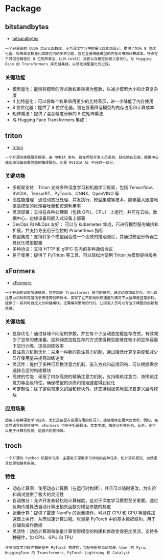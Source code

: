 # Package

## bitstandbytes

- [bitsandbytes](https://github.com/bitsandbytes-foundation/bitsandbytes)

`
一个轻量级的 CUDA 自定义函数库，专为深度学习中的量化优化而设计。提供了包括 8 位优化器、矩阵乘法和量化函数在内的多种功能，旨在显著降低模型的内存占用和计算成本。特点在于其混合精度的 8 位矩阵乘法、LLM.int8() 推断以及稳定的嵌入层优化。与 Hugging Face 的 Transformers 库无缝集成，以简化模型量化的过程。
`

### 关键功能

- 模型量化：能够将模型的浮点数权重转换为整数，以减少模型大小和计算复杂度
- 4 比特量化：可以将每个权重值用更少的比特表示，进一步降低了内存使用
- 8 位优化器：提供了 8 位优化器，旨在显著降低模型的内存占用和计算成本
- 矩阵乘法：提供了混合精度分解的 8 位矩阵乘法
- 与 Hugging Face Transformers 集成：

## triton

- [triton](https://developer.nvidia.com/triton-inference-server)

`
一个开源的推理服务框架，由 NVDIA 发布，旨在帮助开发人员高效、轻松地在云端、数据中心或边缘设备部署性能的推理服务。它是 NVIDIA AI 平台的一部分。
`

### 关键功能

- 多框架支持：Triton 支持多种深度学习和机器学习框架，包括 Tensorflow、BVIDIA、TensorRT、PyTorch、ONNX、OpenVINO 等
- 高性能推理：通过动态批处理、并发执行、模型集成等技术，能够最大限度地提高模型的推理吞吐量和资源利用率
- 灵活部署：支持在各种处理器（包括 GPU、CPU） 上运行，并可在云端、数据中心、边缘设备和嵌入式设备上部署
- DevOps 和 MLOps 友好： 可以与 kubernetes 集成，已进行模型服务编排和扩展，并支持导出用于监控的 Prometheus 指标
- 模型集成：支持将多个模型组合成一个高效的推理流程，并通过模型分析器工具优化模型配置
- 多种协议：支持 HTTP 和 gRPC 在内的多种通信协议
- 易于使用：提供了 PyTriton 等工具，可以轻松地使用 Triton 为模型提供服务

## xFormers

- [xFormers](https://github.com/facebookresearch/xformers)

`
一个开源的训练加速框架，旨在加速 Transformer 模型的研究。通过动态加载显存、优化自注意力机制和跨层信息传递等创新技术，实现了在不影响训练速度的情况下大幅降低显存消耗。提供了一系列可自定义的构建模块，无需编写繁琐的代码，让研究人员可以专注于模型的创新和改进。
`

### 关键功能

- 显存优化：通过存储不同层的参数，并在每个子层动态加载显存方式，有效减少了显存的使用量。这种动态加载显存的方式使得模型能够在较小的显存容量下进行训练，提高训练效率
- 自注意力机制优化：采用一种新的自注意力机制，通过降低计算复杂度和减少显存使用量来提高训练速度
- 灵活性：提供了多种可互换注意力机制、嵌入方式和前馈网络，可以根据需求选择合适的构建模块
- 高效的性能：采用了内存高效的精确注意力机制，支持稀疏注意力、块稀疏注意力等高级特性，确保模型的训练和推理速度得到优化
- 可定制性：除了提供预定义的层和模块外，还支持根据实际需求自定义层与模块

### 应用场景

`
适用于各种深度学习任务，尤其是在显存资源有限的情况下，能够发挥出更大的优势。例如，在自然语言处理领域中，xFormers 可用于机器翻译、文本生成、情感分析等任务。此外，还可以用于计算机视觉、语音识别等领域。
`

## troch

`
一个开源的 Python 机器学习库，主要用于深度学习领域的各种任务，如计算机视觉、自然语言处理和推荐系统。
`

### 特性

- 动态计算图：使用动态计算图（在运行时构建），并且可以随时更改，为实验和调试提供了极大的灵活性
- 自动微分：允许开发者轻松地计算梯度，这对于深度学习模型至关重要。通过反向传播算法自动计算出损失函数对模型参数的梯度
- 张量计算：提供了雷速 NumPy 的张量操作，可以在 CPU 和 GPU 等硬件加速器上执行，从而加速计算过程。张量是 PyTorch 中的基本数据结构，用于存储和操作数据
- 灵活性：动态计算图和张量计算使得模型的构建和修改变得更加灵活，支持多种硬件，如 CPU、GPU 和 TPU

`
许多深度学习软件都是基于 PyTorch 构建的，包括特斯拉自动驾驶、Uber 的 Pyro、HuggingFace 的 Transformers、PyTorch Lightning 和 Catalyst
`


